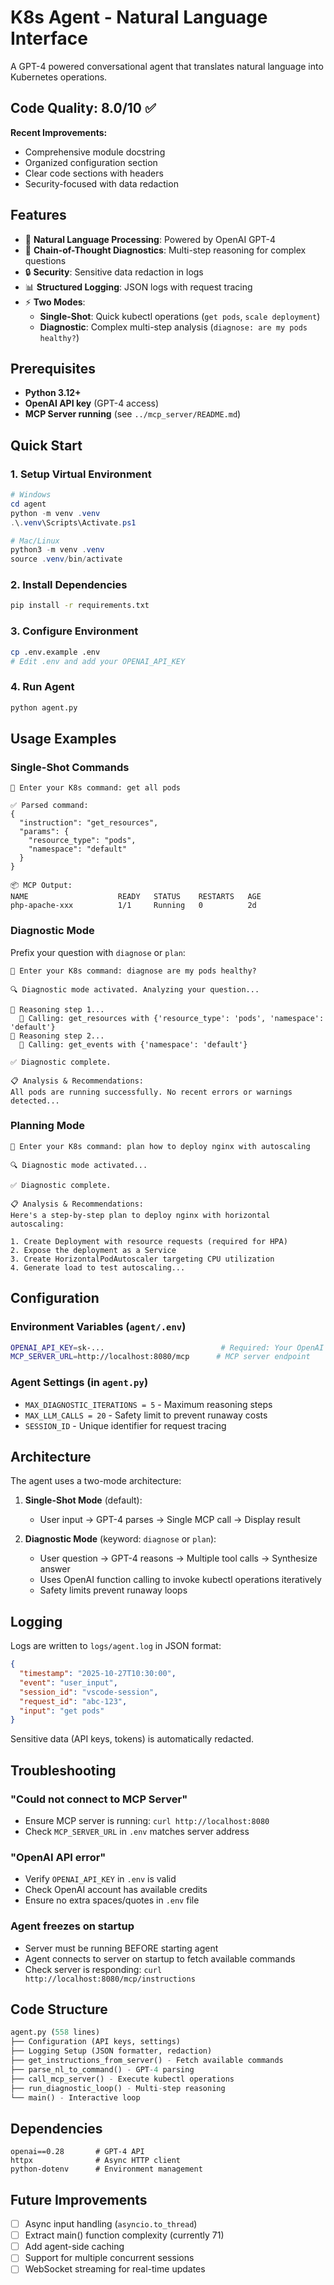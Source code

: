 # K8s Agent - Natural Language Interface

A GPT-4 powered conversational agent that translates natural language into Kubernetes operations.

## Code Quality: 8.0/10 ✅

**Recent Improvements:**
- Comprehensive module docstring
- Organized configuration section
- Clear code sections with headers
- Security-focused with data redaction

## Features

- 🤖 **Natural Language Processing**: Powered by OpenAI GPT-4
- 🧠 **Chain-of-Thought Diagnostics**: Multi-step reasoning for complex questions
- 🔒 **Security**: Sensitive data redaction in logs
- 📊 **Structured Logging**: JSON logs with request tracing
- ⚡ **Two Modes**:
  - **Single-Shot**: Quick kubectl operations (`get pods`, `scale deployment`)
  - **Diagnostic**: Complex multi-step analysis (`diagnose: are my pods healthy?`)

## Prerequisites

- **Python 3.12+**
- **OpenAI API key** (GPT-4 access)
- **MCP Server running** (see `../mcp_server/README.md`)

## Quick Start

### 1. Setup Virtual Environment

```powershell
# Windows
cd agent
python -m venv .venv
.\.venv\Scripts\Activate.ps1

# Mac/Linux
python3 -m venv .venv
source .venv/bin/activate
```

### 2. Install Dependencies

```bash
pip install -r requirements.txt
```

### 3. Configure Environment

```bash
cp .env.example .env
# Edit .env and add your OPENAI_API_KEY
```

### 4. Run Agent

```bash
python agent.py
```

## Usage Examples

### Single-Shot Commands

```
🧠 Enter your K8s command: get all pods

✅ Parsed command:
{
  "instruction": "get_resources",
  "params": {
    "resource_type": "pods",
    "namespace": "default"
  }
}

📦 MCP Output:
NAME                    READY   STATUS    RESTARTS   AGE
php-apache-xxx          1/1     Running   0          2d
```

### Diagnostic Mode

Prefix your question with `diagnose` or `plan`:

```
🧠 Enter your K8s command: diagnose are my pods healthy?

🔍 Diagnostic mode activated. Analyzing your question...

💭 Reasoning step 1...
  🔧 Calling: get_resources with {'resource_type': 'pods', 'namespace': 'default'}
💭 Reasoning step 2...
  🔧 Calling: get_events with {'namespace': 'default'}

✅ Diagnostic complete.

📋 Analysis & Recommendations:
All pods are running successfully. No recent errors or warnings detected...
```

### Planning Mode

```
🧠 Enter your K8s command: plan how to deploy nginx with autoscaling

🔍 Diagnostic mode activated...

✅ Diagnostic complete.

📋 Analysis & Recommendations:
Here's a step-by-step plan to deploy nginx with horizontal autoscaling:

1. Create Deployment with resource requests (required for HPA)
2. Expose the deployment as a Service
3. Create HorizontalPodAutoscaler targeting CPU utilization
4. Generate load to test autoscaling...
```

## Configuration

### Environment Variables (`agent/.env`)

```bash
OPENAI_API_KEY=sk-...                          # Required: Your OpenAI API key
MCP_SERVER_URL=http://localhost:8080/mcp      # MCP server endpoint
```

### Agent Settings (in `agent.py`)

- `MAX_DIAGNOSTIC_ITERATIONS = 5` - Maximum reasoning steps
- `MAX_LLM_CALLS = 20` - Safety limit to prevent runaway costs
- `SESSION_ID` - Unique identifier for request tracing

## Architecture

The agent uses a two-mode architecture:

1. **Single-Shot Mode** (default):
   - User input → GPT-4 parses → Single MCP call → Display result

2. **Diagnostic Mode** (keyword: `diagnose` or `plan`):
   - User question → GPT-4 reasons → Multiple tool calls → Synthesize answer
   - Uses OpenAI function calling to invoke kubectl operations iteratively
   - Safety limits prevent runaway loops

## Logging

Logs are written to `logs/agent.log` in JSON format:

```json
{
  "timestamp": "2025-10-27T10:30:00",
  "event": "user_input",
  "session_id": "vscode-session",
  "request_id": "abc-123",
  "input": "get pods"
}
```

Sensitive data (API keys, tokens) is automatically redacted.

## Troubleshooting

### "Could not connect to MCP Server"
- Ensure MCP server is running: `curl http://localhost:8080`
- Check `MCP_SERVER_URL` in `.env` matches server address

### "OpenAI API error"
- Verify `OPENAI_API_KEY` in `.env` is valid
- Check OpenAI account has available credits
- Ensure no extra spaces/quotes in `.env` file

### Agent freezes on startup
- Server must be running BEFORE starting agent
- Agent connects to server on startup to fetch available commands
- Check server is responding: `curl http://localhost:8080/mcp/instructions`

## Code Structure

```python
agent.py (558 lines)
├── Configuration (API keys, settings)
├── Logging Setup (JSON formatter, redaction)
├── get_instructions_from_server() - Fetch available commands
├── parse_nl_to_command() - GPT-4 parsing
├── call_mcp_server() - Execute kubectl operations
├── run_diagnostic_loop() - Multi-step reasoning
└── main() - Interactive loop
```

## Dependencies

```
openai==0.28       # GPT-4 API
httpx              # Async HTTP client
python-dotenv      # Environment management
```

## Future Improvements

- [ ] Async input handling (`asyncio.to_thread`)
- [ ] Extract main() function complexity (currently 71)
- [ ] Add agent-side caching
- [ ] Support for multiple concurrent sessions
- [ ] WebSocket streaming for real-time updates
